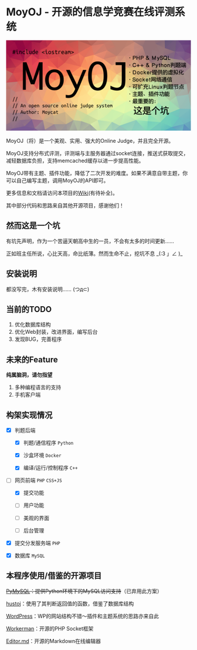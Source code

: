 MoyOJ - 开源的信息学竞赛在线评测系统
======================

![MoyOJ](https://raw.githubusercontent.com/moycat/MoyOJ/master/MoyOJ.png)

MoyOJ（将）是一个美观、实用、强大的Online Judge，并且完全开源。

MoyOJ支持分布式评测，评测端与主服务器通过socket连接，推送式获取提交，减轻数据库负担，支持memcached缓存以进一步提高性能。

MoyOJ带有主题、插件功能，降低了二次开发的难度。如果不满意自带主题，你可以自己编写主题，调用MoyOJ的API即可。

更多信息和文档请访问本项目的[Wiki](https://github.com/moycat/MoyOJ/wiki)(有待补全)。

其中部分代码和思路来自其他开源项目，感谢他们！

然而这是一个坑
-----------

有坑先声明，作为一个苦逼天朝高中生的一员，不会有太多的时间更新……

正如班主任所说，心比天高，命比纸薄。然而生命不止，挖坑不息 \_(:3 」∠ )_

安装说明
-----------

都没写完，木有安装说明…… (つд⊂)

当前的TODO
-----------

 1. 优化数据库结构
 1. 优化Web封装，改进界面，编写后台
 1. 发现BUG，完善程序

未来的Feature
-----------

**纯属脑洞，请勿指望**

1. 多种编程语言的支持
1. 手机客户端
 
构架实现情况
-----------

- [X] 判题后端
    
    - [X] 判题/通信程序 `Python`
    
    - [X] 沙盒环境 `Docker`
    
    - [X] 编译/运行/控制程序 `C++`
    
- [ ] 网页前端 `PHP` `CSS+JS`

    - [X] 提交功能
    
    - [ ] 用户功能
    
    - [ ] 美观的界面

    - [ ] 后台管理

- [X] 提交分发服务端 `PHP`

- [X] 数据库 `MySQL`

本程序使用/借鉴的开源项目
-----------

~~[PyMySQL](https://github.com/PyMySQL/PyMySQL)：提供Python环境下的MySQL访问支持~~（已弃用此方案）

[hustoj](https://github.com/zhblue/hustoj)：使用了其判断返回值的函数，借鉴了数据库结构

[WordPress](https://wordpress.org/)：WP的网站结构不错～插件和主题系统的思路亦来自此

[Workerman](http://www.workerman.net/)：开源的PHP Socket框架

[Editor.md](https://pandao.github.io/editor.md/)：开源的Markdown在线编辑器
